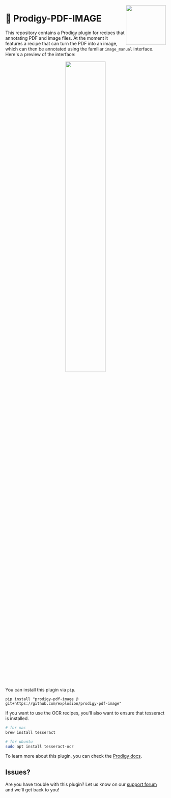<a href="https://explosion.ai"><img src="https://explosion.ai/assets/img/logo.svg" width="125" height="125" align="right" /></a>

# 📄 Prodigy-PDF-IMAGE

This repository contains a Prodigy plugin for recipes that annotating PDF and image files. At the moment it features a recipe that can turn the PDF into an image, which can then be annotated using the familiar `image_manual` interface. Here's a preview of the interface:

<p align="center">
  <img src="images/pdf_image_manual.png" width="50%">
</p>


You can install this plugin via `pip`. 

```
pip install "prodigy-pdf-image @ git+https://github.com/explosion/prodigy-pdf-image"
```

If you want to use the OCR recipes, you'll also want to ensure that tesseract is installed. 

```bash
# for mac 
brew install tesseract

# for ubuntu
sudo apt install tesseract-ocr
```

To learn more about this plugin, you can check the [Prodigy docs](https://prodi.gy/docs/plugins/#pdf).

## Issues? 

Are you have trouble with this plugin? Let us know on our [support forum](https://support.prodi.gy/) and we'll get back to you! 
